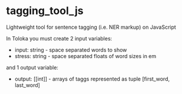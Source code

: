 # tagging_tool_js
Lightweight tool for sentence tagging (i.e. NER markup) on JavaScript

In Toloka you must create 2 input variables:
* input: string - space separated words to show
* stress: string - space separated floats of word sizes in em

and 1 output variable:
* output: [[int]] - arrays of taggs represented as tuple [first_word, last_word] 
